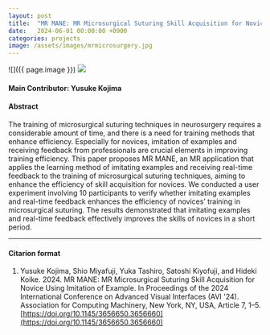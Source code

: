 ```yaml
---
layout: post
title:  "MR MANE: MR Microsurgical Suturing Skill Acquisition for Novice Using Imitation of Example"
date:   2024-06-01 00:00:00 +0900
categories: projects
image: /assets/images/mrmicrosurgery.jpg
---
```


![]({{ page.image }})
![](/assets/images/mrmane.png)

#### Main Contributor: Yusuke Kojima

#### Abstract
The training of microsurgical suturing techniques in neurosurgery requires a considerable amount of time, and there is a need for training methods that enhance efficiency. Especially for novices, imitation of examples and receiving feedback from professionals are crucial elements in improving training efficiency. This paper proposes MR MANE, an MR application that applies the learning method of imitating examples and receiving real-time feedback to the training of microsurgical suturing techniques, aiming to enhance the efficiency of skill acquisition for novices. We conducted a user experiment involving 10 participants to verify whether imitating examples and real-time feedback enhances the efficiency of novices’ training in microsurgical suturing. The results demonstrated that imitating examples and real-time feedback effectively improves the skills of novices in a short period.

***

#### Citarion format
1. Yusuke Kojima, Shio Miyafuji, Yuka Tashiro, Satoshi Kiyofuji, and Hideki Koike. 2024. MR MANE: MR Microsurgical Suturing Skill Acquisition for Novice Using Imitation of Example. In Proceedings of the 2024 International Conference on Advanced Visual Interfaces (AVI '24). Association for Computing Machinery, New York, NY, USA, Article 7, 1–5. [https://doi.org/10.1145/3656650.3656660](https://doi.org/10.1145/3656650.3656660)